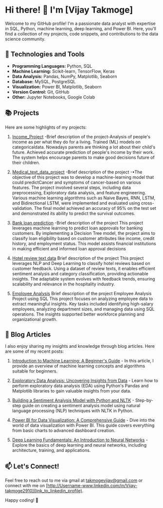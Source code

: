 # Hi there! 👋 I'm [Vijay Takmoge]

Welcome to my GitHub profile! I'm a passionate data analyst with expertise in SQL, Python, machine learning, deep learning, and Power BI. Here, you'll find a collection of my projects, code snippets, and contributions to the data science community.

## 🔧 Technologies and Tools

- **Programming Languages:** Python, SQL
- **Machine Learning:** Scikit-learn, TensorFlow, Keras
- **Data Analysis:** Pandas, NumPy, Matplotlib, Seaborn
- **Database:** MySQL, PostgreSQL
- **Visualization:** Power BI, Matplotlib, Seaborn
- **Version Control:** Git, GitHub
- **Other:** Jupyter Notebooks, Google Colab

## 📚 Projects

Here are some highlights of my projects:

1. [Income_Project]([link_to_project](https://github.com/VijayTakmoge/Income_project)) -Brief description of the project-Analysis of people's income as per what they do for a living. Trained (ML) models on categoricaldata. Nowadays parents are thinking a lot about their child's future. Achieved accurate prediction of people's income by their work. The system helps encourage parents to make good decisions future of their children.
  
3. [Medical_text_data_project](https://github.com/VijayTakmoge/Medical_text_data_project) -Brief description of the project -•The objective of this project was to develop a machine-learning model that could predictCancer and symptoms of cancer-based on various features.
The project involved several steps, including data preprocessing, Exploratory data analysis,
and feature engineering.
Various machine learning algorithms such as Naive Bayes, RNN, LSTM, and Bidirectional LSTM,
were implemented and evaluated using cross-validation.
The final model achieved an accuracy of 95% on the test set and demonstrated its ability to
predict the survival outcomes.

6. [Bank loan prediction](https://github.com/VijayTakmoge/Bank_loan_prediction) -Brief description of the project This project leverages machine learning to predict loan approvals for banking customers. By implementing a Decision Tree model, the project aims to classify loan eligibility based on customer attributes like income, credit history, and employment status. This model assists financial institutions in making efficient and informed loan approval decisions

7. [Hotel review text data](https://github.com/VijayTakmoge/Hotel-Review-text-data) Brief description of the project This project leverages NLP and Deep Learning to classify hotel reviews based on customer feedback. Using a dataset of review texts, it enables efficient sentiment analysis and category classification, providing actionable insights. The adaptable system evolves with feedback trends, ensuring scalability and relevance in the hospitality industry.

8. [Employee Analysis](https://github.com/VijayTakmoge/Employee-Analysis-SQL-/tree/main) Brief description of the project Employee Analysis Project using SQL This project focuses on analyzing employee data to extract meaningful insights. Key tasks included identifying high-salary employees, analyzing department sizes, and managing data using SQL operations. The insights supported better workforce planning and organizational growth.


## 📝 Blog Articles
I also enjoy sharing my insights and knowledge through blog articles. Here are some of my recent posts:

1. [Introduction to Machine Learning: A Beginner's Guide](https://example.com/intro-to-ml) - In this article, I provide an overview of machine learning concepts and algorithms suitable for beginners.
   
2. [Exploratory Data Analysis: Uncovering Insights from Data](https://example.com/eda) - Learn how to perform exploratory data analysis (EDA) using Python's Pandas and Matplotlib libraries to gain valuable insights from your data.

3. [Building a Sentiment Analysis Model with Python and NLTK](https://example.com/sentiment-analysis) - Step-by-step guide on creating a sentiment analysis model using natural language processing (NLP) techniques with NLTK in Python.

4. [Power BI for Data Visualization: A Comprehensive Guide](https://example.com/power-bi-visualization) - Dive into the world of data visualization with Power BI. This guide covers everything from basic charts to advanced dashboard creation.

5. [Deep Learning Fundamentals: An Introduction to Neural Networks](https://example.com/deep-learning-fundamentals) - Explore the basics of deep learning and neural networks, including architecture, training, and applications.


## 📫 Let's Connect!

Feel free to reach out to me via gmail at [takmogevijay@gmail.com](mailto:your@email.com) or connect with me on [http://Username-www.linkedin.com/in/Vijay-takmoge2910](link_to_linkedin_profile).

Happy coding! 🚀
